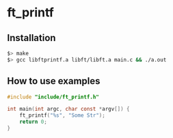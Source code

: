 # ft_printf

## Installation
```bash
$> make
$> gcc libftprintf.a libft/libft.a main.c && ./a.out
```

## How to use examples
```c
#include "include/ft_printf.h"

int main(int argc, char const *argv[]) {
	ft_printf("%s", "Some Str");
	return 0;
}

```
 
